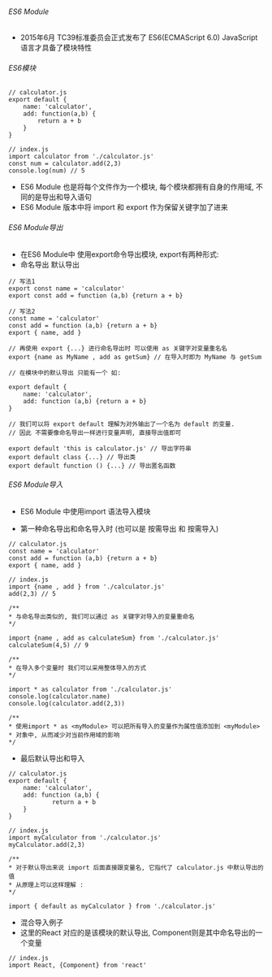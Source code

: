 ###### ES6 Module

- 2015年6月 TC39标准委员会正式发布了 ES6(ECMAScript 6.0) JavaScript 语言才具备了模块特性

###### ES6模块

```
// calculator.js
export default {
    name: 'calculator',
    add: function(a,b) {
        return a + b
    }
}

// index.js
import calculator from './calculator.js'
const num = calculator.add(2,3)
console.log(num) // 5
```

- ES6 Module 也是将每个文件作为一个模块, 每个模块都拥有自身的作用域, 不同的是导出和导入语句
- ES6 Module 版本中将 import 和 export 作为保留关键字加了进来

###### ES6 Module导出
- 在ES6 Module中 使用export命令导出模块, export有两种形式: 
- 命名导出  默认导出
``` 
// 写法1
export const name = 'calculator'
export const add = function (a,b) {return a + b}

// 写法2
const name = 'calculator'
const add = function (a,b) {return a + b}
export { name, add }

// 再使用 export {...} 进行命名导出时 可以使用 as 关键字对变量重名名
export {name as MyName , add as getSum} // 在导入时即为 MyName 与 getSum

// 在模块中的默认导出 只能有一个 如: 

export default {
    name: 'calculator',
    add: function (a,b) {return a + b}
}

// 我们可以将 export default 理解为对外输出了一个名为 default 的变量.
// 因此 不需要像命名导出一样进行变量声明, 直接导出值即可

export default 'this is calculator.js' // 导出字符串
export default class {...} // 导出类
export default function () {...} // 导出匿名函数
```
###### ES6 Module导入

- ES6 Module 中使用import 语法导入模块

- 第一种命名导出和命名导入时 (也可以是 按需导出 和 按需导入)
```
// calculator.js
const name = 'calculator'
const add = function (a,b) {return a + b}
export { name, add }

// index.js
import {name , add } from './calculator.js'
add(2,3) // 5

/**
* 与命名导出类似的, 我们可以通过 as 关键字对导入的变量重命名
*/

import {name , add as calculateSum} from './calculator.js'
calculateSum(4,5) // 9

/**
* 在导入多个变量时 我们可以采用整体导入的方式
*/

import * as calculator from './calculator.js'
console.log(calculator.name)
console.log(calculator.add(2,3))

/**
* 使用import * as <myModule> 可以把所有导入的变量作为属性值添加到 <myModule> 
* 对象中, 从而减少对当前作用域的影响
*/
```

- 最后默认导出和导入 
```
// calculator.js
export default {
    name: 'calculator',
    add: function (a,b) {
            return a + b
    }
}

// index.js
import myCalculator from './calculator.js'
myCalculator.add(2,3)

/**
* 对于默认导出来说 import 后面直接跟变量名, 它指代了 calculator.js 中默认导出的值
* 从原理上可以这样理解 : 
*/

import { default as myCalculator } from './calculator.js'
```

- 混合导入例子
- 这里的React 对应的是该模块的默认导出, Component则是其中命名导出的一个变量

```
// index.js
import React, {Component} from 'react'

```
